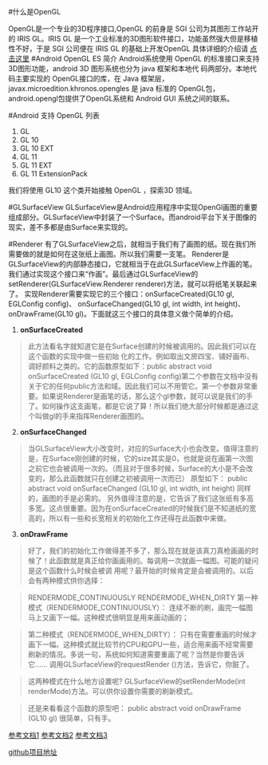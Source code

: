 #什么是OpenGL

OpenGL是一个专业的3D程序接口,OpenGL 的前身是 SGI 公司为其图形工作站开的 IRIS GL。IRIS GL 是一个工业标准的3D图形软件接口，功能虽然强大但是移植性不好，于是 SGI 公司便在 IRIS GL 的基础上开发OpenGL
具体详细的介绍请 [点击这里](http://detail.zol.com.cn/product_param/index3397.html)
#Android OpenGL ES 简介
    Android系统使用 OpenGL 的标准接口来支持3D图形功能，android 3D 图形系统也分为 java 框架和本地代                  码两部分。本地代码主要实现的 OpenGL接口的库，在 Java 框架层，      javax.microedition.khronos.opengles 是 java 标准的 OpenGL包，android.opengl包提供了OpenGL系统和 Android GUI 系统之间的联系。

#Android 支持 OpenGL 列表
1. GL
2. GL 10
3. GL 10 EXT
4. GL 11
5. GL 11 EXT
6. GL 11 ExtensionPack

我们将使用 GL10 这个类开始接触 OpenGL ，探索3D 领域。

#GLSurfaceView
    GLSurfaceView是Android应用程序中实现OpenGl画图的重要组成部分。GLSurfaceView中封装了一个Surface。而android平台下关于图像的现实，差不多都是由Surface来实现的。

#Renderer
    有了GLSurfaceView之后，就相当于我们有了画图的纸。现在我们所需要做的就是如何在这张纸上画图。所以我们需要一支笔。
    Renderer是GLSurfaceView的内部静态接口，它就相当于在此GLSurfaceView上作画的笔。我们通过实现这个接口来“作画”。最后通过GLSurfaceView的setRenderer(GLSurfaceView.Renderer renderer)方法，就可以将纸笔关联起来了。
    实现Renderer需要实现它的三个接口：onSurfaceCreated(GL10 gl, EGLConfig config)、 onSurfaceChanged(GL10 gl, int width, int height)、onDrawFrame(GL10 gl)。下面就这三个接口的具体意义做个简单的介绍。

1. **onSurfaceCreated**

>此方法看名字就知道它是在Surface创建的时候被调用的。因此我们可以在这个函数的实现中做一些初始                       化的工作。例如取出文房四宝、铺好画布、调好颜料之类的。它的函数原型如下：public abstract void     onSurfaceCreated (GL10 gl, EGLConfig config)第二个参数在文档中没有关于它的任何public方法和域。因此我们可以不用管它。第一个参数非常重要。如果说Renderer是画笔的话，那么这个gl参数，就可以说是我们的手了。如何操作这支画笔，都是它说了算！所以我们绝大部分时候都是通过这个叫做gl的手来指挥Renderer画图的。

2. **onSurfaceChanged**

>当GLSurfaceView大小改变时，对应的Surface大小也会改变。值得注意的是，在Surface刚创建的时候，它的size其实是0，也就是说在画第一次图之前它也会被调用一次的。（而且对于很多时候，Surface的大小是不会改变的，那么此函数就只在创建之初被调用一次而已）
>原型如下：
public abstract void onSurfaceChanged (GL10 gl, int width, int height)
同样的，画图的手是必需的。
另外值得注意的是，它告诉了我们这张纸有多高多宽。这点很重要。因为在onSurfaceCreated的时候我们是不知道纸的宽高的，所以有一些和长宽相关的初始化工作还得在此函数中来做。

3. **onDrawFrame**

>好了，我们的初始化工作做得差不多了，那么现在就是该真刀真枪画画的时候了！此函数就是真正给你画画用的。每调用一次就画一幅图。可能的疑问是这个函数什么时候会被调
用呢？最开始的时候肯定是会被调用的。以后会有两种模式供你选择：

>RENDERMODE_CONTINUOUSLY
RENDERMODE_WHEN_DIRTY
第一种模式（RENDERMODE_CONTINUOUSLY）：
连续不断的刷，画完一幅图马上又画下一幅。这种模式很明显是用来画动画的；


>第二种模式（RENDERMODE_WHEN_DIRTY）：
只有在需要重画的时候才画下一幅。这种模式就比较节约CPU和GPU一些，适合用来画不经常需要刷新的情况。多说一句，系统如何知道需要重画了呢？当然是你要告诉它……
调用GLSurfaceView的requestRender ()方法，告诉它，你脏了。


>这两种模式在什么地方设置呢? GLSurfaceView的setRenderMode(int renderMode)方法。可以供你设置你需要的刷新模式。


>还是来看看这个函数的原型吧： public abstract void onDrawFrame (GL10 gl) 很简单，只有手。

[参考文档1](http://www.cnblogs.com/mengdd/archive/2013/05/02/3055649.html)
[参考文档2](http://blog.csdn.net/jason0539/article/details/9164885)
[参考文档3](http://www.cnblogs.com/TerryBlog/archive/2010/07/09/1774475.html)

[github项目地址]()
